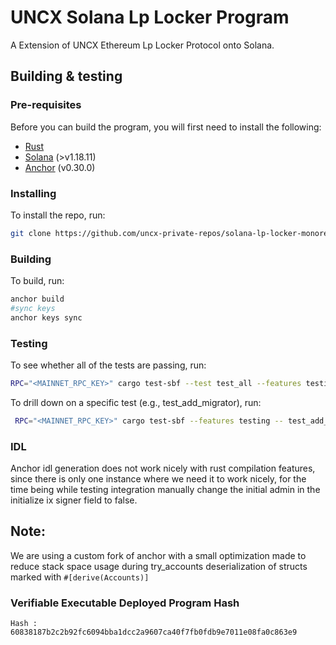# UNCX Solana Lp Locker Program

A Extension of UNCX Ethereum Lp Locker Protocol onto Solana.

## Building & testing

### Pre-requisites

Before you can build the program, you will first need to install the following:

- [Rust](https://www.rust-lang.org/tools/install)
- [Solana](https://docs.solana.com/cli/install-solana-cli-tools) (>v1.18.11)
- [Anchor](https://www.anchor-lang.com/docs/installation) (v0.30.0)

### Installing

To install the repo, run:

```bash
git clone https://github.com/uncx-private-repos/solana-lp-locker-monorepo
```

### Building

To build, run:

```bash
anchor build
#sync keys
anchor keys sync
```

### Testing

To see whether all of the tests are passing, run:

```bash
RPC="<MAINNET_RPC_KEY>" cargo test-sbf --test test_all --features testing
```

To drill down on a specific test (e.g., test_add_migrator), run:

```bash
 RPC="<MAINNET_RPC_KEY>" cargo test-sbf --features testing -- test_add_migrator
```

### IDL

Anchor idl generation does not work nicely with rust compilation features, since there is only one instance where we need it to work nicely, for the time being while testing integration manually change the initial admin in the initialize ix signer field to false.

## Note:

We are using a custom fork of anchor with a small optimization made to reduce stack space usage during try_accounts deserialization of structs marked with `#[derive(Accounts)]`

### Verifiable Executable Deployed Program Hash

`Hash : 60838187b2c2b92fc6094bba1dcc2a9607ca40f7fb0fdb9e7011e08fa0c863e9`

